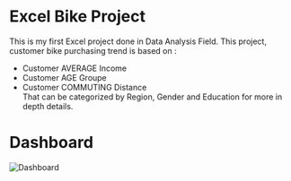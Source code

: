 # Excel Bike Project
This is my first Excel project done in Data Analysis Field. This project, customer bike purchasing trend is based on :
* Customer AVERAGE Income 
* Customer AGE Groupe 
* Customer COMMUTING Distance 
<br />That can be categorized by Region, Gender and Education for more in depth details.

# Dashboard
![Dashboard](https://user-images.githubusercontent.com/46131983/220821562-a2ce3d55-ef47-4152-a803-a29ed516674e.png)


